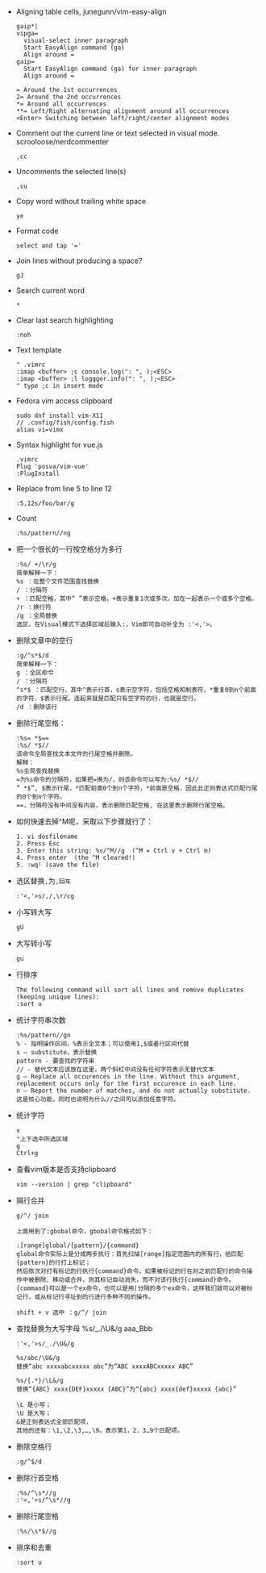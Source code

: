 - Aligning table cells, junegunn/vim-easy-align

      gaip*|
      vipga=
        visual-select inner paragraph
        Start EasyAlign command (ga)
        Align around =
      gaip=
        Start EasyAlign command (ga) for inner paragraph
        Align around =

      = Around the 1st occurrences
      2= Around the 2nd occurrences
      *= Around all occurrences
      **= Left/Right alternating alignment around all occurrences
      <Enter> Switching between left/right/center alignment modes


- Comment out the current line or text selected in visual mode. scrooloose/nerdcommenter

      ,cc

- Uncomments the selected line(s)

      ,cu

- Copy word without trailing white space

      ye

- Format code

      select and tap '='

- Join lines without producing a space?

      gJ

- Search current word

      *

- Clear last search highlighting

      :noh

- Text template

      " .vimrc
      :imap <buffer> ;c console.log(": ", );<ESC>
      :imap <buffer> ;l loggger.info(": ", );<ESC>
      " type ;c in insert mode

- Fedora vim access clipboard

      sudo dnf install vim-X11
      // .config/fish/config.fish
      alias vi=vimx

- Syntax highlight for vue.js

      .vimrc
      Plug 'posva/vim-vue'
      :PlugInstall

- Replace from line 5 to line 12

      :5,12s/foo/bar/g

- Count

      :%s/pattern//ng

- 把一个很长的一行按空格分为多行

      :%s/ +/\r/g
      简单解释一下：
      %s ：在整个文件范围查找替换
      / ：分隔符
      + ：匹配空格，其中“ ”表示空格，+表示重复1次或多次，加在一起表示一个或多个空格。
      /r ：换行符
      /g ：全局替换
      选区，在Visual模式下选择区域后输入:，Vim即可自动补全为 :'<,'>。

- 删除文章中的空行

      :g/^s*$/d
      简单解释一下：
      g ：全区命令
      / ：分隔符
      ^s*$ ：匹配空行，其中^表示行首，s表示空字符，包括空格和制表符，*重复0到n个前面的字符，$表示行尾。连起来就是匹配只有空字符的行，也就是空行。
      /d ：删除该行

- 删除行尾空格：

      :%s= *$==
      :%s/ *$//
      该命令全局查找文本文件的行尾空格并删除。
      解释：
      %s全局查找替换
      =为%s命令的分隔符，如果把=换为/，则该命令可以写为:%s/ *$//
      ” *$”, $表示行尾，*匹配前面0个到n个字符，*前面是空格，因此此正则表达式匹配行尾的0个到n个字符。
      ==，分隔符没有中间没有内容，表示删除匹配空格, 在这里表示删除行尾空格。

- 如何快速去掉^M呢，采取以下步骤就行了：

      1. vi dosfilename
      2. Press Esc
      3. Enter this string: %s/^M//g  (^M = Ctrl v + Ctrl m)
      4. Press enter  (the ^M cleared!)
      5. :wq! (save the file)

- 选区替换`,`为`,回车`

      :'<,'>s/,/,\r/cg

- 小写转大写

      gU

- 大写转小写

      gu

- 行排序

      The following command will sort all lines and remove duplicates (keeping unique lines):
      :sort u

- 统计字符串次数

      :%s/pattern//gn
      % - 指明操作区间，%表示全文本；可以使用1,$或者行区间代替
      s – substitute，表示替换
      pattern - 要查找的字符串
      // - 替代文本应该放在这里，两个斜杠中间没有任何字符表示无替代文本
      g – Replace all occurences in the line. Without this argument, replacement occurs only for the first occurence in each line.
      n – Report the number of matches, and do not actually substitute. 这是核心功能，同时也说明为什么//之间可以添加任意字符。

- 统计字符

      v
      "上下选中所选区域
      g
      Ctrl+g

- 查看vim版本是否支持clipboard

      vim --version | grep "clipboard"

- 隔行合并

      g/^/ join

      上面用到了:gbobal命令，gbobal命令格式如下：

      :[range]global/{pattern}/{command}
      global命令实际上是分成两步执行：首先扫描[range]指定范围内的所有行，给匹配{pattern}的行打上标记；
      然后依次对打有标记的行执行{command}命令，如果被标记的行在对之前匹配行的命令操作中被删除、移动或合并，则其标记自动消失，而不对该行执行{command}命令。
      {command}可以是一个ex命令，也可以是用|分隔的多个ex命令，这样我们就可以对被标记行，或从标记行寻址到的行进行多种不同的操作。

      shift + v 选中 ：g/^/ join

- 查找替换为大写字母
      %s/_./\U&/g
      aaa_Bbb

      :'<,'>s/_./\U&/g

      %s/abc/\U&/g
      替换“abc xxxxabcxxxxx abc”为“ABC xxxxABCxxxxx ABC”

      %s/{.*}/\L&/g
      替换“{ABC} xxxx{DEF}xxxxx {ABC}”为“{abc} xxxx{def}xxxxx {abc}”

      \L 是小写；
      \U 是大写；
      &是正则表达式全部匹配项，
      其他的还有：\1,\2,\3,…,\9。表示第1，2，3…9个匹配项。

- 删除空格行

      :g/^$/d

- 删除行首空格

      :%s/^\s*//g
      :'<,'>s/^\s*//g

- 删除行尾空格

      :%s/\s*$//g

- 排序和去重

      :sort u

